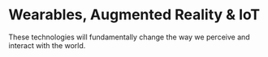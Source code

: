 # Wearables, Augmented Reality & IoT

These technologies will fundamentally change the way we perceive and interact with the world. 
